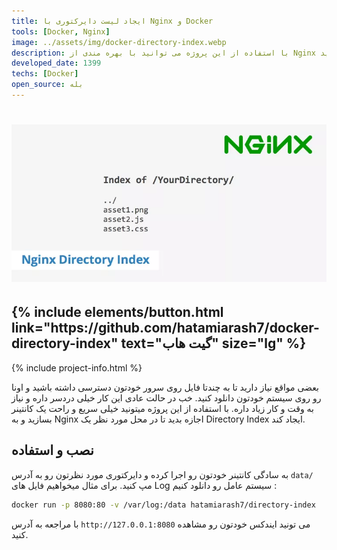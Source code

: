 ```yaml
---
title: ایجاد لیست دایرکتوری با Nginx و Docker
tools: [Docker, Nginx]
image: ../assets/img/docker-directory-index.webp
description: با استفاده از این پروژه می توانید با بهره مندی از Nginx یک لیست دایرکتوری ایجاد کنید
developed_date: 1399
techs: [Docker]
open_source: بله
---
```


<h1 class="center">
<img src="../assets/img/docker-directory-index.webp"/>
</h1>

<h2 class="center">
{% include elements/button.html link="https://github.com/hatamiarash7/docker-directory-index" text="گیت هاب" size="lg" %}
</h2>

{% include project-info.html %}

بعضی مواقع نیاز دارید تا به چندتا فایل روی سرور خودتون دسترسی داشته باشید و اونا رو روی سیستم خودتون دانلود کنید. خب در حالت عادی این کار خیلی دردسر داره و نیاز به وقت و کار زیاد داره. با استفاده از این پروژه میتونید خیلی سریع و راحت یک کانتینر بسازید و به Nginx اجازه بدید تا در محل مورد نظر یک Directory Index ایجاد کند.

## نصب و استفاده

به سادگی کانتینر خودتون رو اجرا کرده و دایرکتوری مورد نظرتون رو به آدرس `data/` مپ کنید. برای مثال میخواهیم فایل های Log سیستم عامل رو دانلود کنیم :

```sh
docker run -p 8080:80 -v /var/log:/data hatamiarash7/directory-index
```

با مراجعه به آدرس `http://127.0.0.1:8080` می تونید ایندکس خودتون رو مشاهده کنید.
